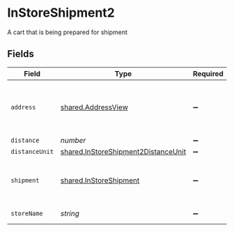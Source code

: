 # InStoreShipment2

A cart that is being prepared for shipment


## Fields

| Field                                                                                      | Type                                                                                       | Required                                                                                   | Description                                                                                | Example                                                                                    |
| ------------------------------------------------------------------------------------------ | ------------------------------------------------------------------------------------------ | ------------------------------------------------------------------------------------------ | ------------------------------------------------------------------------------------------ | ------------------------------------------------------------------------------------------ |
| `address`                                                                                  | [shared.AddressView](../../models/shared/addressview.md)                                   | :heavy_minus_sign:                                                                         | The address object returned in the response.                                               |                                                                                            |
| `distance`                                                                                 | *number*                                                                                   | :heavy_minus_sign:                                                                         | N/A                                                                                        | 1.2                                                                                        |
| `distanceUnit`                                                                             | [shared.InStoreShipment2DistanceUnit](../../models/shared/instoreshipment2distanceunit.md) | :heavy_minus_sign:                                                                         | N/A                                                                                        |                                                                                            |
| `shipment`                                                                                 | [shared.InStoreShipment](../../models/shared/instoreshipment.md)                           | :heavy_minus_sign:                                                                         | A cart that is being prepared for shipment                                                 |                                                                                            |
| `storeName`                                                                                | *string*                                                                                   | :heavy_minus_sign:                                                                         | N/A                                                                                        | My Store                                                                                   |